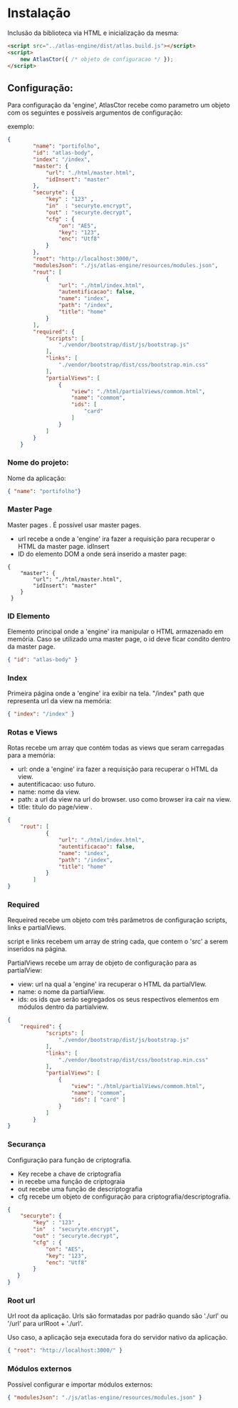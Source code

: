 # Instalação

Inclusão da biblioteca via HTML e inicialização da mesma:	

```html
<script src="../atlas-engine/dist/atlas.build.js"></script>
<script>
    new AtlasCtor({ /* objeto de configuracao */ });
</script>
```



## Configuração: 

Para configuração da 'engine', AtlasCtor recebe como parametro um objeto com os seguintes e possíveis argumentos de configuração: 

exemplo:

```json
{
        "name": "portifolho",
        "id": "atlas-body",
        "index": "/index",
        "master": {
            "url": "./html/master.html",
            "idInsert": "master"
        },
        "securyte": {
            "key" : "123" , 
            "in"  : "securyte.encrypt",
            "out" : "securyte.decrypt",
            "cfg" : {
                "on": "AES",
                "key": "123",
                "enc": "Utf8"
            }
        },
        "root": "http://localhost:3000/",
        "modulesJson": "./js/atlas-engine/resources/modules.json",
        "rout": [
            {
                "url": "./html/index.html",
                "autentificacao": false,
                "name": "index",
                "path": "/index",
                "title": "home"
            }
        ],
        "required": {
            "scripts": [
                "./vendor/bootstrap/dist/js/bootstrap.js"
            ],
            "links": [
                "./vendor/bootstrap/dist/css/bootstrap.min.css"
            ],
            "partialViews": [
                {
                    "view": "./html/partialViews/commom.html",
                    "name": "commom",
                    "ids": [
                        "card"
                    ]
                }
            ]
        }
    }
```



### Nome do projeto:

Nome da aplicação:

```json
{ "name": "portifolho"}
```



### Master Page

Master pages . É possível usar master pages. 

- url recebe a onde a 'engine' ira fazer a requisição para recuperar o HTML da master page. idInsert 
- ID do elemento DOM a onde será inserido a master page:

```
{
	"master": {
    	"url": "./html/master.html",
        "idInsert": "master"
 	} 
 }
```



### ID Elemento

Elemento principal onde a 'engine' ira manipular o HTML armazenado em memória. Caso se utilizado uma master page, o id deve ficar condito dentro da master page.

```json
{ "id": "atlas-body" }
```



### Index

Primeira página onde a 'engine' ira exibir na tela. "/index" path que representa url da view na memória:  

```json
{ "index": "/index" }
```



### Rotas e Views 

Rotas recebe um array que contém todas as views que seram carregadas para a memória:

- url: onde a 'engine' ira fazer a requisição para recuperar o HTML da view.
- autentificacao: uso futuro.
- name: nome da view.
- path: a url da view na url do browser. uso como browser ira cair na view.
- title: titulo do page/view .

```json
{
	"rout": [
            {
                "url": "./html/index.html",
                "autentificacao": false,
                "name": "index",
                "path": "/index",
                "title": "home"
            }
        ]
}
```



### Required

Requeired recebe um objeto com três parâmetros de configuração scripts, links e partialViews.

script  e links recebem um array de string cada, que contem o 'src' a serem inseridos na página.

PartialViews recebe um array de objeto de configuração para as partialView:

- view: url na qual a 'engine' ira recuperar o HTML da partialVIew.
- name: o nome da partialView.
- ids: os ids que serão segregados os seus respectivos elementos em módulos dentro da partialview.

```json
{
	"required": {
            "scripts": [
                "./vendor/bootstrap/dist/js/bootstrap.js"
            ],
            "links": [
                "./vendor/bootstrap/dist/css/bootstrap.min.css"
            ],
            "partialViews": [
                {
                    "view": "./html/partialViews/commom.html",
                    "name": "commom",
                    "ids": [ "card" ]
                }
            ]
    	}
}
```



### Securança

Configuração para função de criptografia.

- Key recebe a chave de criptografia
- in recebe uma função de criptograia
- out recebe uma função de descriptografia
- cfg recebe um objeto de configuração para criptografia/descriptografia.

```json
{ 
	"securyte": {
    	"key" : "123" , 
        "in"  : "securyte.encrypt",
        "out" : "securyte.decrypt",
        "cfg" : {
        	"on": "AES",
            "key": "123",
            "enc": "Utf8"
        }
   }
}
```



### Root url

Url root da aplicação. Urls são formatadas por padrão quando são './url' ou '/url' para urlRoot + './url'.

Uso caso, a aplicação seja executada fora do servidor nativo da aplicação. 

```json
{ "root": "http://localhost:3000/" }
```



### Módulos externos

Possível configurar e importar módulos externos:

```json
{ "modulesJson": "./js/atlas-engine/resources/modules.json" }
```

 

